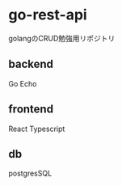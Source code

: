 # go-rest-api

golangのCRUD勉強用リポジトリ
## backend
Go
Echo

## frontend
React
Typescript

## db
postgresSQL

